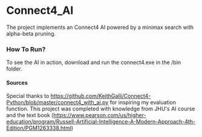 # Connect4_AI
The project implements an Connect4 AI powered by a minimax search with alpha-beta pruning.

### How To Run?
To see the AI in action, download and run the connect4.exe in the /bin folder.

#### Sources
Special thanks to https://github.com/KeithGalli/Connect4-Python/blob/master/connect4_with_ai.py for inspiring my evaluation function.
This project was completed with knowledge from JHU's AI course and the text book (https://www.pearson.com/us/higher-education/program/Russell-Artificial-Intelligence-A-Modern-Approach-4th-Edition/PGM1263338.html)
